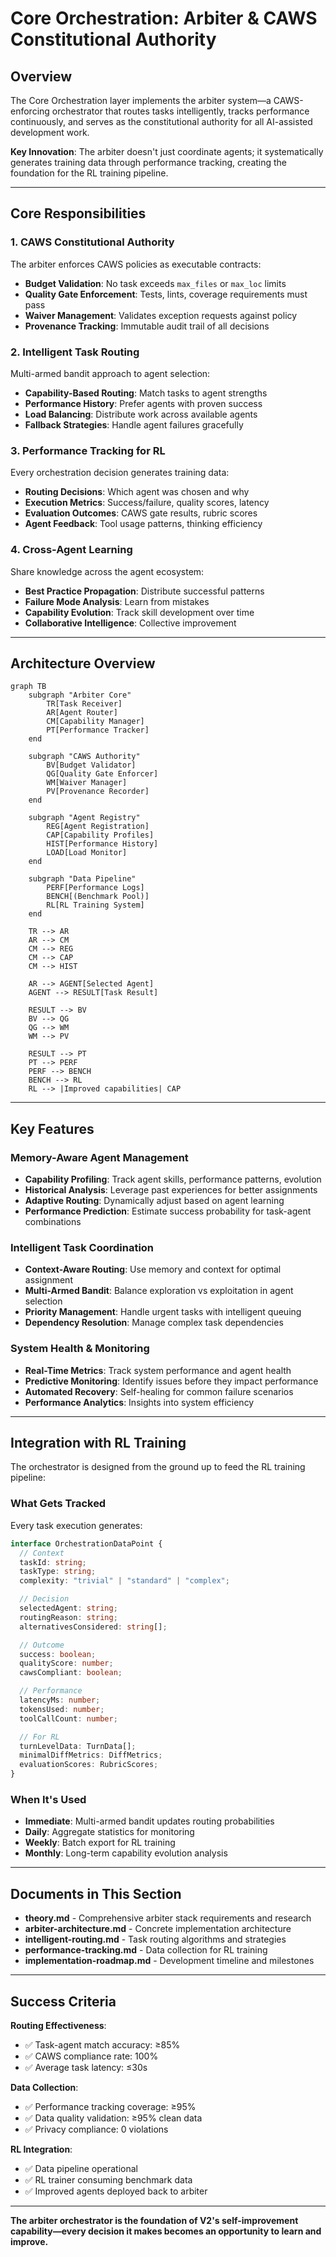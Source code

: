 # Core Orchestration: Arbiter & CAWS Constitutional Authority

## Overview

The Core Orchestration layer implements the arbiter system—a CAWS-enforcing orchestrator that routes tasks intelligently, tracks performance continuously, and serves as the constitutional authority for all AI-assisted development work.

**Key Innovation**: The arbiter doesn't just coordinate agents; it systematically generates training data through performance tracking, creating the foundation for the RL training pipeline.

---

## Core Responsibilities

### 1. CAWS Constitutional Authority

The arbiter enforces CAWS policies as executable contracts:

- **Budget Validation**: No task exceeds `max_files` or `max_loc` limits
- **Quality Gate Enforcement**: Tests, lints, coverage requirements must pass
- **Waiver Management**: Validates exception requests against policy
- **Provenance Tracking**: Immutable audit trail of all decisions

### 2. Intelligent Task Routing

Multi-armed bandit approach to agent selection:

- **Capability-Based Routing**: Match tasks to agent strengths
- **Performance History**: Prefer agents with proven success
- **Load Balancing**: Distribute work across available agents
- **Fallback Strategies**: Handle agent failures gracefully

### 3. Performance Tracking for RL

Every orchestration decision generates training data:

- **Routing Decisions**: Which agent was chosen and why
- **Execution Metrics**: Success/failure, quality scores, latency
- **Evaluation Outcomes**: CAWS gate results, rubric scores
- **Agent Feedback**: Tool usage patterns, thinking efficiency

### 4. Cross-Agent Learning

Share knowledge across the agent ecosystem:

- **Best Practice Propagation**: Distribute successful patterns
- **Failure Mode Analysis**: Learn from mistakes
- **Capability Evolution**: Track skill development over time
- **Collaborative Intelligence**: Collective improvement

---

## Architecture Overview

```mermaid
graph TB
    subgraph "Arbiter Core"
        TR[Task Receiver]
        AR[Agent Router]
        CM[Capability Manager]
        PT[Performance Tracker]
    end

    subgraph "CAWS Authority"
        BV[Budget Validator]
        QG[Quality Gate Enforcer]
        WM[Waiver Manager]
        PV[Provenance Recorder]
    end

    subgraph "Agent Registry"
        REG[Agent Registration]
        CAP[Capability Profiles]
        HIST[Performance History]
        LOAD[Load Monitor]
    end

    subgraph "Data Pipeline"
        PERF[Performance Logs]
        BENCH[(Benchmark Pool)]
        RL[RL Training System]
    end

    TR --> AR
    AR --> CM
    CM --> REG
    CM --> CAP
    CM --> HIST

    AR --> AGENT[Selected Agent]
    AGENT --> RESULT[Task Result]

    RESULT --> BV
    BV --> QG
    QG --> WM
    WM --> PV

    RESULT --> PT
    PT --> PERF
    PERF --> BENCH
    BENCH --> RL
    RL --> |Improved capabilities| CAP
```

---

## Key Features

### Memory-Aware Agent Management

- **Capability Profiling**: Track agent skills, performance patterns, evolution
- **Historical Analysis**: Leverage past experiences for better assignments
- **Adaptive Routing**: Dynamically adjust based on agent learning
- **Performance Prediction**: Estimate success probability for task-agent combinations

### Intelligent Task Coordination

- **Context-Aware Routing**: Use memory and context for optimal assignment
- **Multi-Armed Bandit**: Balance exploration vs exploitation in agent selection
- **Priority Management**: Handle urgent tasks with intelligent queuing
- **Dependency Resolution**: Manage complex task dependencies

### System Health & Monitoring

- **Real-Time Metrics**: Track system performance and agent health
- **Predictive Monitoring**: Identify issues before they impact performance
- **Automated Recovery**: Self-healing for common failure scenarios
- **Performance Analytics**: Insights into system efficiency

---

## Integration with RL Training

The orchestrator is designed from the ground up to feed the RL training pipeline:

### What Gets Tracked

Every task execution generates:

```typescript
interface OrchestrationDataPoint {
  // Context
  taskId: string;
  taskType: string;
  complexity: "trivial" | "standard" | "complex";

  // Decision
  selectedAgent: string;
  routingReason: string;
  alternativesConsidered: string[];

  // Outcome
  success: boolean;
  qualityScore: number;
  cawsCompliant: boolean;

  // Performance
  latencyMs: number;
  tokensUsed: number;
  toolCallCount: number;

  // For RL
  turnLevelData: TurnData[];
  minimalDiffMetrics: DiffMetrics;
  evaluationScores: RubricScores;
}
```

### When It's Used

- **Immediate**: Multi-armed bandit updates routing probabilities
- **Daily**: Aggregate statistics for monitoring
- **Weekly**: Batch export for RL training
- **Monthly**: Long-term capability evolution analysis

---

## Documents in This Section

- **theory.md** - Comprehensive arbiter stack requirements and research
- **arbiter-architecture.md** - Concrete implementation architecture
- **intelligent-routing.md** - Task routing algorithms and strategies
- **performance-tracking.md** - Data collection for RL training
- **implementation-roadmap.md** - Development timeline and milestones

---

## Success Criteria

**Routing Effectiveness**:

- ✅ Task-agent match accuracy: ≥85%
- ✅ CAWS compliance rate: 100%
- ✅ Average task latency: ≤30s

**Data Collection**:

- ✅ Performance tracking coverage: ≥95%
- ✅ Data quality validation: ≥95% clean data
- ✅ Privacy compliance: 0 violations

**RL Integration**:

- ✅ Data pipeline operational
- ✅ RL trainer consuming benchmark data
- ✅ Improved agents deployed back to arbiter

---

**The arbiter orchestrator is the foundation of V2's self-improvement capability—every decision it makes becomes an opportunity to learn and improve.**
